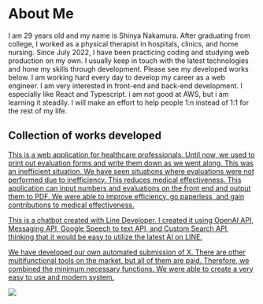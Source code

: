<h1>
  About Me
</h1>

<p>
I am 29 years old and my name is Shinya Nakamura. After graduating from college, I worked as a physical therapist in hospitals, clinics, and home nursing.
Since July 2022, I have been practicing coding and studying web production on my own. I usually keep in touch with the latest technologies and hone my skills through development.
Please see my developed works below.
I am working hard every day to develop my career as a web engineer.
I am very interested in front-end and back-end development. I especially like React and Typescript. i am not good at AWS, but i am learning it steadily.
I will make an effort to help people 1:n instead of 1:1 for the rest of my life.
</p>

<h2>Collection of works developed</h2>

<a href="https://assessment-pdf-app.com">
<p>
This is a web application for healthcare professionals.
Until now, we used to print out evaluation forms and write them down as we went along. This was an inefficient situation. We have seen situations where evaluations were not performed due to inefficiency. This reduces medical effectiveness.
This application can input numbers and evaluations on the front end and output them to PDF.
We were able to improve efficiency, go paperless, and gain contributions to medical effectiveness.
</p>

<a href ="https://lin.ee/nmc0hnJ">

This is a chatbot created with Line Developer.
I created it using OpenAI API, Messaging API, Google Speech to text API, and Custom Search API, thinking that it would be easy to utilize the latest AI on LINE.

<a href ="https://x-app-7ede8bdeaf64.herokuapp.com">

We have developed our own automated submission of X.
There are other multifunctional tools on the market, but all of them are paid. Therefore, we combined the minimum necessary functions.
We were able to create a very easy to use and modern system.




![](https://github-readme-stats.vercel.app/api/top-langs?username=mpnakamura)
